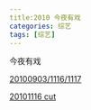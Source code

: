 ```yaml
---
title:2010 今夜有戏
categories: 综艺
tags: [综艺]
---
```


今夜有戏

[20100903/1116/1117](https://www.bilibili.com/video/BV1nb411h72j?p=7) 

[20101116 cut](https://m.weibo.cn/status/4568685500444490?)

